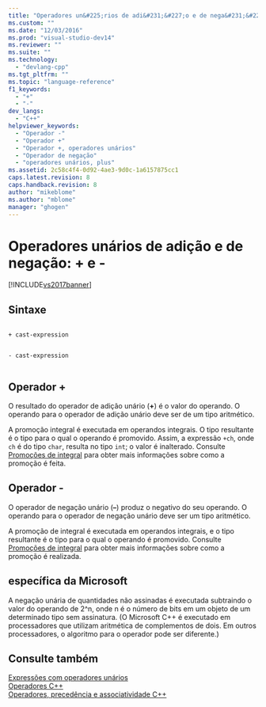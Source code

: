 ```yaml
---
title: "Operadores un&#225;rios de adi&#231;&#227;o e de nega&#231;&#227;o: + e - | Microsoft Docs"
ms.custom: ""
ms.date: "12/03/2016"
ms.prod: "visual-studio-dev14"
ms.reviewer: ""
ms.suite: ""
ms.technology: 
  - "devlang-cpp"
ms.tgt_pltfrm: ""
ms.topic: "language-reference"
f1_keywords: 
  - "+"
  - "-"
dev_langs: 
  - "C++"
helpviewer_keywords: 
  - "Operador -"
  - "Operador +"
  - "Operador +, operadores unários"
  - "Operador de negação"
  - "operadores unários, plus"
ms.assetid: 2c58c4f4-0d92-4ae3-9d0c-1a6157875cc1
caps.latest.revision: 8
caps.handback.revision: 8
author: "mikeblome"
ms.author: "mblome"
manager: "ghogen"
---
```

# Operadores un&#225;rios de adi&#231;&#227;o e de nega&#231;&#227;o: + e -
[!INCLUDE[vs2017banner](../assembler/inline/includes/vs2017banner.md)]

## Sintaxe  
  
```  
  
+ cast-expression  
```  
  
```  
  
- cast-expression  
  
```  
  
## Operador \+  
 O resultado do operador de adição unário \(**\+**\) é o valor do operando.  O operando para o operador de adição unário deve ser de um tipo aritmético.  
  
 A promoção integral é executada em operandos integrais.  O tipo resultante é o tipo para o qual o operando é promovido.  Assim, a expressão `+ch`, onde `ch` é do tipo `char`, resulta no tipo `int`; o valor é inalterado.  Consulte [Promoções de integral](../misc/integral-promotions.md) para obter mais informações sobre como a promoção é feita.  
  
## Operador \-  
 O operador de negação unário \(**–**\) produz o negativo do seu operando.  O operando para o operador de negação unário deve ser um tipo aritmético.  
  
 A promoção de integral é executada em operandos integrais, e o tipo resultante é o tipo para o qual o operando é promovido.  Consulte [Promoções de integral](../misc/integral-promotions.md) para obter mais informações sobre como a promoção é realizada.  
  
## específica da Microsoft  
 A negação unária de quantidades não assinadas é executada subtraindo o valor do operando de 2^n, onde n é o número de bits em um objeto de um determinado tipo sem assinatura.  \(O Microsoft C\+\+ é executado em processadores que utilizam aritmética de complementos de dois.  Em outros processadores, o algoritmo para o operador pode ser diferente.\)  
  
## Consulte também  
 [Expressões com operadores unários](../Topic/Expressions%20with%20Unary%20Operators.md)   
 [Operadores C\+\+](../misc/cpp-operators.md)   
 [Operadores, precedência e associatividade C\+\+](../cpp/cpp-built-in-operators-precedence-and-associativity.md)